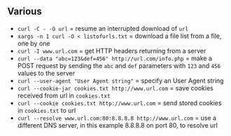 ## Various

+ `curl -C - -O url` = resume an interrupted download of `url`
+ `xargs -n 1 curl -O < listofurls.txt` = download a file list from a file, one by one
+ `curl -I www.url.com` = get HTTP headers returning from a server
+ `curl --data "abc=123&def=456" http://url.com/info.php` = make a POST request by sending the `abc` and `def` parameters with `123` and `456` values to the server
+ `curl --user-agent "User Agent string"` = specify an User Agent string
+ `curl --cookie-jar cookies.txt http://www.url.com` = save cookies received from url in `cookies.txt`
+ `curl --cookie cookies.txt http://www.url.com` = send stored cookies in `cookies.txt` to url
+ `curl --resolve www.url.com:80:8.8.8.8 http://www.url.com` = use a different DNS server, in this example 8.8.8.8 on port 80, to resolve url
